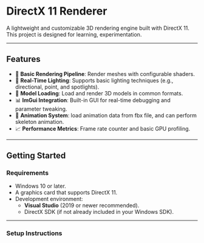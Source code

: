 # **DirectX 11 Renderer**

A lightweight and customizable 3D rendering engine built with DirectX 11. This project is designed for learning, experimentation.

---

## **Features**
- 🎨 **Basic Rendering Pipeline**: Render meshes with configurable shaders.
- 🌟 **Real-Time Lighting**: Supports basic lighting techniques (e.g., directional, point, and spotlights).
- 📐 **Model Loading**: Load and render 3D models in common formats.
- 📊 **ImGui Integration**: Built-in GUI for real-time debugging and parameter tweaking.
- 🔧 **Animation System**: load animation data from fbx file, and can perform skeleton animation.
- 📈 **Performance Metrics**: Frame rate counter and basic GPU profiling.

---

## **Getting Started**

### **Requirements**
- Windows 10 or later.
- A graphics card that supports DirectX 11.
- Development environment:
  - **Visual Studio** (2019 or newer recommended).
  - DirectX SDK (if not already included in your Windows SDK).

---

### **Setup Instructions**

